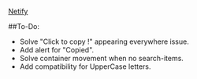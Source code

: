 [Netify](https://trusting-lewin-a1b261.netlify.app/) 

##To-Do:

- Solve "Click to copy !" appearing everywhere issue.
- Add alert for "Copied".
- Solve container movement when no search-items.
- Add compatibility for UpperCase letters.
